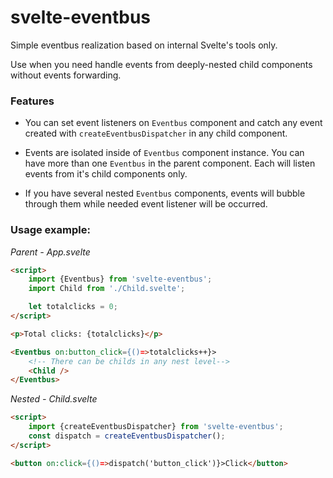 # svelte-eventbus

Simple eventbus realization based on internal Svelte's tools only.

Use when you need handle events from deeply-nested child components without events forwarding.

### Features

* You can set event listeners on `Eventbus` component and catch any event created with `createEventbusDispatcher` in any child component.

* Events are isolated inside of `Eventbus` component instance. You can have more than one `Eventbus` in the parent component. Each will listen events from it's child components only.

* If you have several nested `Eventbus` components, events will bubble through them while needed event listener will be occurred. 



### Usage example:

*Parent - App.svelte*

```html
<script>
    import {Eventbus} from 'svelte-eventbus';
    import Child from './Child.svelte';

    let totalclicks = 0;
</script>

<p>Total clicks: {totalclicks}</p>

<Eventbus on:button_click={()=>totalclicks++}>
    <!-- There can be childs in any nest level-->
    <Child />
</Eventbus>
```

*Nested - Child.svelte*

```html
<script>
    import {createEventbusDispatcher} from 'svelte-eventbus';
    const dispatch = createEventbusDispatcher();
</script>

<button on:click={()=>dispatch('button_click')}>Click</button>
```